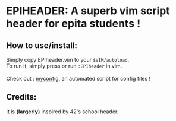 # EPIHEADER: A superb vim script header for epita students !

## How to use/install:

Simply copy EPIheader.vim to your `$VIM/autoload`.<br>
To run it, simply press <code><F3></code> or run <code>:EPIheader</code> in vim.
<br><br>
Check out : [myconfig](https://www.github.com/Neavend/myconfig "Go to myconfig's Github page"), an automated script for config files !

## Credits:

It is **(largerly)** inspired by 42's school header.
